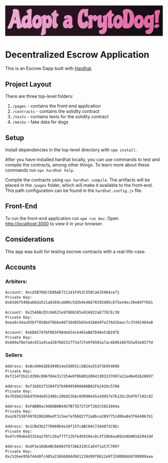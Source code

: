 ![This is an image](/public/aacd.jpg)

# Decentralized Escrow Application

This is an Escrow Dapp built with [Hardhat](https://hardhat.org/).

## Project Layout

There are three top-level folders:

1. `/pages` - contains the front-end application
2. `/contracts` - contains the solidity contract
3. `/tests` - contains tests for the solidity contract
4. `/mocks` - fake data for dogs

## Setup

Install dependencies in the top-level directory with `npm install`.

After you have installed hardhat locally, you can use commands to test and compile the contracts, among other things. To learn more about these commands run `npx hardhat help`.

Compile the contracts using `npx hardhat compile`. The artifacts will be placed in the `/pages` folder, which will make it available to the front-end. This path configuration can be found in the `hardhat.config.js` file.

## Front-End

To run the front-end application run `npm run dev`. Open [http://localhost:3000](http://localhost:3000) to view it in your browser.

## Considerations

This app was built for testing escrow contracts with a real-life-case.

## Accounts

### Arbiters:

```
Account: 0xcd3B766CCDd6AE721141F452C550Ca635964ce71
Private Key: 0x8166f546bab6da521a8369cab06c5d2b9e46670292d85c875ee9ec20e84ffb61

Account: 0x2546BcD3c84621e976D8185a91A922aE77ECEc30
Private Key: 0xea6c44ac03bff858b476bba40716402b03e41b8e97e276d1baec7c37d42484a0

Account: 0xbDA5747bFD65F08deb54cb465eB87D40e51B197E
Private Key: 0x689af8efa8c651a91ad287602527f3af2fe9f6501a7ac4b061667b5a93e037fd
```

### Sellers

```
Address: 0xBcd4042DE499D14e55001CcbB24a551F3b954096
Private Key: 0xf214f2b2cd398c806f84e317254e0f0b801d0643303237d97a22a48e01628897`

Address: 0x71bE63f3384f5fb98995898A86B02Fb2426c5788
Private Key: 0x701b615bbdfb9de65240bc28bd21bbc0d996645a3dd57e7b12bc2bdf6f192c82

Address: 0xFABB0ac9d68B0B445fB7357272Ff202C5651694a
Private Key: 0xa267530f49f8280200edf313ee7af6b827f2a8bce2897751d06a843f644967b1

Address: 0x1CBd3b2770909D4e10f157cABC84C7264073C9Ec
Private Key: 0x47c99abed3324a2707c28affff1267e45918ec8c3f20b8aa892e8b065d2942dd

Address: 0xdF3e18d64BC6A983f673Ab319CCaE4f1a57C7097
Private Key: 0xc526ee95bf44d8fc405a158bb884d9d1238d99f0612e9f33d006bb0789009aaa
```
